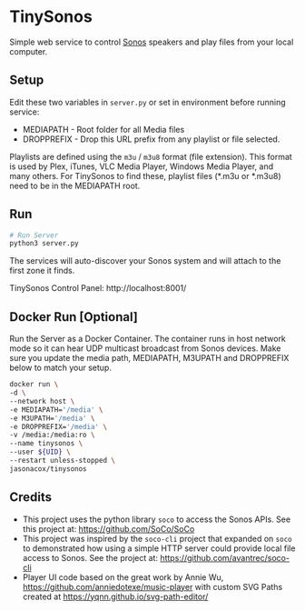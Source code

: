 # TinySonos
Simple web service to control [Sonos](https://www.sonos.com/) speakers and play files from your local computer.

## Setup

Edit these two variables in `server.py` or set in environment before running service:
* MEDIAPATH - Root folder for all Media files
* DROPPREFIX - Drop this URL prefix from any playlist or file selected. 

Playlists are defined using the `m3u` / `m3u8` format (file extension). This format is used by Plex, iTunes, VLC Media Player, Windows Media Player, and many others. For TinySonos to find these,  playlist files (*.m3u or *.m3u8) need to be in the MEDIAPATH root.

## Run

```python
# Run Server
python3 server.py
```

The services will auto-discover your Sonos system and will attach to the first zone it finds.

TinySonos Control Panel: http://localhost:8001/

## Docker Run [Optional]

Run the Server as a Docker Container.  The container runs in host network mode so it can hear UDP multicast broadcast from Sonos devices. Make sure you update the media path, MEDIAPATH, M3UPATH and DROPPREFIX below to match your setup.

```bash
docker run \
-d \
--network host \
-e MEDIAPATH='/media' \
-e M3UPATH='/media' \
-e DROPPREFIX='/media' \
-v /media:/media:ro \
--name tinysonos \
--user ${UID} \
--restart unless-stopped \
jasonacox/tinysonos
```

## Credits

* This project uses the python library `soco` to access the Sonos APIs. See this project at: https://github.com/SoCo/SoCo
* This project was inspired by the `soco-cli` project that expanded on `soco` to demonstrated how using a simple HTTP server could provide local file access to Sonos.  See the project at: https://github.com/avantrec/soco-cli
* Player UI code based on the great work by Annie Wu, https://github.com/anniedotexe/music-player with custom SVG Paths created at https://yqnn.github.io/svg-path-editor/ 